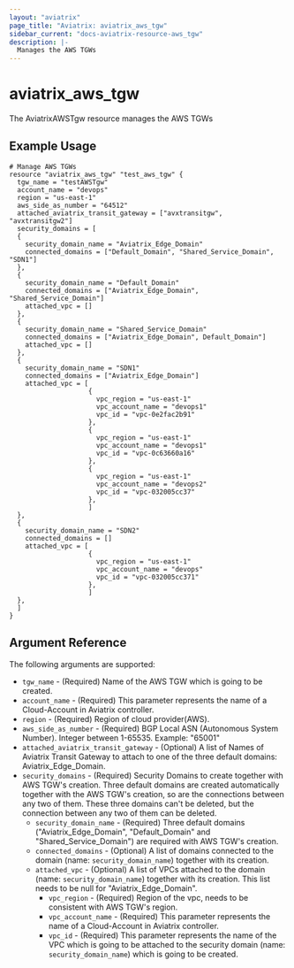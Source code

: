 ```yaml
---
layout: "aviatrix"
page_title: "Aviatrix: aviatrix_aws_tgw"
sidebar_current: "docs-aviatrix-resource-aws_tgw"
description: |-
  Manages the AWS TGWs
---
```


# aviatrix_aws_tgw

The AviatrixAWSTgw resource manages the AWS TGWs

## Example Usage

```hcl
# Manage AWS TGWs
resource "aviatrix_aws_tgw" "test_aws_tgw" {
  tgw_name = "testAWSTgw"
  account_name = "devops"
  region = "us-east-1"
  aws_side_as_number = "64512"
  attached_aviatrix_transit_gateway = ["avxtransitgw", "avxtransitgw2"]
  security_domains = [
  {
    security_domain_name = "Aviatrix_Edge_Domain"
    connected_domains = ["Default_Domain", "Shared_Service_Domain", "SDN1"]          
  },
  {
    security_domain_name = "Default_Domain"
    connected_domains = ["Aviatrix_Edge_Domain", "Shared_Service_Domain"]    
    attached_vpc = []      
  },
  {
    security_domain_name = "Shared_Service_Domain"
    connected_domains = ["Aviatrix_Edge_Domain", Default_Domain"]
    attached_vpc = []          
  },
  {
    security_domain_name = "SDN1"
    connected_domains = ["Aviatrix_Edge_Domain"]
    attached_vpc = [
                    {
                      vpc_region = "us-east-1"
                      vpc_account_name = "devops1"
                      vpc_id = "vpc-0e2fac2b91"  
                    },
                    {
                      vpc_region = "us-east-1"
                      vpc_account_name = "devops1"
                      vpc_id = "vpc-0c63660a16"  
                    },
                    {
                      vpc_region = "us-east-1"
                      vpc_account_name = "devops2"
                      vpc_id = "vpc-032005cc37"  
                    },
                    ]          
  },
  {
    security_domain_name = "SDN2"
    connected_domains = []
    attached_vpc = [
                    {
                      vpc_region = "us-east-1"
                      vpc_account_name = "devops"
                      vpc_id = "vpc-032005cc371"  
                    },
                    ]          
  },
  ]
}
```

## Argument Reference

The following arguments are supported:

* `tgw_name` - (Required) Name of the AWS TGW which is going to be created.
* `account_name` - (Required) This parameter represents the name of a Cloud-Account in Aviatrix controller.
* `region` - (Required) Region of cloud provider(AWS).
* `aws_side_as_number` - (Required) BGP Local ASN (Autonomous System Number). Integer between 1-65535. Example: "65001"
* `attached_aviatrix_transit_gateway` - (Optional) A list of Names of Aviatrix Transit Gateway to attach to one of the three default domains: Aviatrix_Edge_Domain.
* `security_domains` - (Required) Security Domains to create together with AWS TGW's creation. Three default domains are created automatically together with the AWS TGW's creation, so are the connections between any two of them. These three domains can't be deleted, but the connection between any two of them can be deleted.
    * `security_domain_name` - (Required) Three default domains ("Aviatrix_Edge_Domain", "Default_Domain" and "Shared_Service_Domain") are required with AWS TGW's creation.
    * `connected_domains` - (Optional) A list of domains connected to the domain (name: `security_domain_name`) together with its creation.
    * `attached_vpc` - (Optional) A list of VPCs attached to the domain (name: `security_domain_name`) together with its creation. This list needs to be null for "Aviatrix_Edge_Domain".
        * `vpc_region` - (Required) Region of the vpc, needs to be consistent with AWS TGW's region.
        * `vpc_account_name` - (Required) This parameter represents the name of a Cloud-Account in Aviatrix controller. 
        * `vpc_id` - (Required) This parameter represents the name of the VPC which is going to be attached to the security domain (name: `security_domain_name`) which is going to be created.
 
